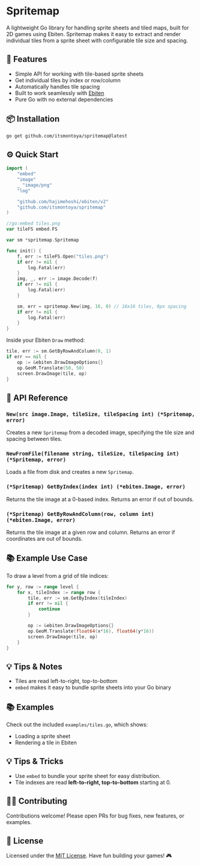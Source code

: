 # Spritemap

A lightweight Go library for handling sprite sheets and tiled maps, built for 2D games using Ebiten. Spritemap makes it easy to extract and render individual tiles from a sprite sheet with configurable tile size and spacing.

## 🚀 Features

- Simple API for working with tile-based sprite sheets
- Get individual tiles by index or row/column
- Automatically handles tile spacing
- Built to work seamlessly with [Ebiten](https://ebiten.org/)
- Pure Go with no external dependencies

## 📦 Installation

```bash
go get github.com/itsmontoya/spritemap@latest
```

## ⚙️ Quick Start

```go
import (
    "embed"
    "image"
    _ "image/png"
    "log"

    "github.com/hajimehoshi/ebiten/v2"
    "github.com/itsmontoya/spritemap"
)

//go:embed tiles.png
var tileFS embed.FS

var sm *spritemap.Spritemap

func init() {
    f, err := tileFS.Open("tiles.png")
    if err != nil {
        log.Fatal(err)
    }
    img, _, err := image.Decode(f)
    if err != nil {
        log.Fatal(err)
    }

    sm, err = spritemap.New(img, 16, 0) // 16x16 tiles, 0px spacing
    if err != nil {
        log.Fatal(err)
    }
}
```

Inside your Ebiten `Draw` method:

```go
tile, err := sm.GetByRowAndColumn(0, 1)
if err == nil {
    op := &ebiten.DrawImageOptions{}
    op.GeoM.Translate(50, 50)
    screen.DrawImage(tile, op)
}
```

## 🎨 API Reference

### `New(src image.Image, tileSize, tileSpacing int) (*Spritemap, error)`

Creates a new `Spritemap` from a decoded image, specifying the tile size and spacing between tiles.

### `NewFromFile(filename string, tileSize, tileSpacing int) (*Spritemap, error)`

Loads a file from disk and creates a new `Spritemap`.

### `(*Spritemap) GetByIndex(index int) (*ebiten.Image, error)`

Returns the tile image at a 0-based index. Returns an error if out of bounds.

### `(*Spritemap) GetByRowAndColumn(row, column int) (*ebiten.Image, error)`

Returns the tile image at a given row and column. Returns an error if coordinates are out of bounds.

## 📚 Example Use Case

To draw a level from a grid of tile indices:

```go
for y, row := range level {
    for x, tileIndex := range row {
        tile, err := sm.GetByIndex(tileIndex)
        if err != nil {
            continue
        }

        op := &ebiten.DrawImageOptions{}
        op.GeoM.Translate(float64(x*16), float64(y*16))
        screen.DrawImage(tile, op)
    }
}
```

## 💡 Tips & Notes

- Tiles are read left-to-right, top-to-bottom
- `embed` makes it easy to bundle sprite sheets into your Go binary

## 📚 Examples

Check out the included `examples/tiles.go`, which shows:
- Loading a sprite sheet
- Rendering a tile in Ebiten

## 💡 Tips & Tricks

- Use `embed` to bundle your sprite sheet for easy distribution.
- Tile indexes are read **left-to-right, top-to-bottom** starting at 0.

## 🧑‍💻 Contributing

Contributions welcome! Please open PRs for bug fixes, new features, or examples.

## 📄 License

Licensed under the [MIT License](https://github.com/itsmontoya/spritemap/blob/main/LICENSE). Have fun building your games! 🎮
